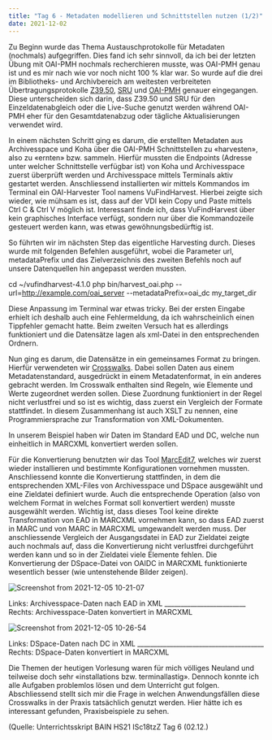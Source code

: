 ```yaml
---
title: "Tag 6 - Metadaten modellieren und Schnittstellen nutzen (1/2)"
date: 2021-12-02
---
```

Zu Beginn wurde das Thema Austauschprotokolle für Metadaten (nochmals) aufgegriffen. Dies fand ich sehr sinnvoll, da ich bei der letzten Übung mit OAI-PMH nochmals recherchieren musste, was OAI-PMH genau ist und es mir nach wie vor noch nicht 100 % klar war. So wurde auf die drei im Bibliotheks- und Archivbereich am weitesten verbreiteten Übertragungsprotokolle [Z39.50](https://de.wikipedia.org/wiki/Z39.50), [SRU](https://de.wikipedia.org/wiki/Search/Retrieve_via_URL) und [OAI-PMH](https://de.wikipedia.org/wiki/Open_Archives_Initiative) genauer eingegangen. Diese unterscheiden sich darin, dass Z39.50 und SRU für den Einzeldatenabgleich oder die Live-Suche genutzt werden während OAI-PMH eher für den Gesamtdatenabzug oder tägliche Aktualisierungen verwendet wird. 

In einem nächsten Schritt ging es darum, die erstellten Metadaten aus Archivesspace und Koha über die OAI-PMH Schnittstellen zu «harvesten», also zu «ernten» bzw. sammeln. Hierfür mussten die Endpoints (Adresse unter welcher Schnittstelle verfügbar ist) von Koha und Archivesspace zuerst überprüft werden und Archivesspace mittels Terminals aktiv gestartet werden. Anschliessend installierten wir mittels Kommandos im Terminal ein OAI-Harvester Tool namens VuFindHarvest. Hierbei zeigte sich wieder, wie mühsam es ist, dass auf der VDI kein Copy und Paste mittels Ctrl C & Ctrl V möglich ist. Interessant finde ich, dass VuFindHarvest über kein graphisches Interface verfügt, sondern nur über die Kommandozeile gesteuert werden kann, was etwas gewöhnungsbedürftig ist. 

So führten wir im nächsten Step das eigentliche Harvesting durch. Dieses wurde mit folgenden Befehlen ausgeführt, wobei die Parameter url, metadataPrefix und das Zielverzeichnis des zweiten Befehls noch auf unsere Datenquellen hin angepasst werden mussten.

cd ~/vufindharvest-4.1.0
php bin/harvest_oai.php --url=http://example.com/oai_server --metadataPrefix=oai_dc my_target_dir

Diese Anpassung im Terminal war etwas tricky. Bei der ersten Eingabe erhielt ich deshalb auch eine Fehlermeldung, da ich wahrscheinlich einen Tippfehler gemacht hatte. Beim zweiten Versuch hat es allerdings funktioniert und die Datensätze lagen als xml-Datei in den entsprechenden Ordnern. 

Nun ging es darum, die Datensätze in ein gemeinsames Format zu bringen. Hierfür verwendeten wir [Crosswalks](https://guides.lib.utexas.edu/metadata-basics/crosswalks). Dabei sollen Daten aus einem Metadatenstandard, ausgedrückt in einem Metadatenformat, in ein anderes gebracht werden. Im Crosswalk enthalten sind Regeln, wie Elemente und Werte zugeordnet werden sollen. Diese Zuordnung funktioniert in der Regel nicht verlustfrei und so ist es wichtig, dass zuerst ein Vergleich der Formate stattfindet. In diesem Zusammenhang ist auch XSLT zu nennen, eine Programmiersprache zur Transformation von XML-Dokumenten.

In unserem Beispiel haben wir Daten im Standard EAD und DC, welche nun einheitlich in MARCXML konvertiert werden sollen. 

Für die Konvertierung benutzten wir das Tool [MarcEdit7](https://en.wikipedia.org/wiki/MarcEdit), welches wir zuerst wieder installieren und bestimmte Konfigurationen vornehmen mussten. Anschliessend konnte die Konvertierung stattfinden, in dem die entsprechenden XML-Files von Archivesspace und DSpace ausgewählt und eine Zieldatei definiert wurde. Auch die entsprechende Operation (also von welchem Format in welches Format soll konvertiert werden) musste ausgewählt werden. Wichtig ist, dass dieses Tool keine direkte Transformation von EAD in MARCXML vornehmen kann, so dass EAD zuerst in MARC und von MARC in MARCXML umgewandelt werden muss. Der anschliessende Vergleich der Ausgangsdatei in EAD zur Zieldatei zeigte auch nochmals auf, dass die Konvertierung nicht verlustfrei durchgeführt werden kann und so in der Zieldatei viele Elemente fehlen. Die Konvertierung der DSpace-Datei von OAIDC in MARCXML funktionierte wesentlich besser (wie untenstehende Bilder zeigen).


![Screenshot from 2021-12-05 10-21-07](https://user-images.githubusercontent.com/90821878/144741454-dbca9e6a-f954-454b-bf2c-5c4f70c5414b.png)

Links: Archivesspace-Daten nach EAD in XML _________________________ Rechts: Archivesspace-Daten konvertiert in MARCXML

![Screenshot from 2021-12-05 10-26-54](https://user-images.githubusercontent.com/90821878/144741455-4672907f-3728-4624-bd70-3c50108768db.png)

Links: DSpace-Daten nach DC in XML _______________________________________ Rechts: DSpace-Daten konvertiert in MARCXML

Die Themen der heutigen Vorlesung waren für mich völliges Neuland und teilweise doch sehr «installations bzw. terminallastig». Dennoch konnte ich alle Aufgaben problemlos lösen und dem Unterricht gut folgen. Abschliessend stellt sich mir die Frage in welchen Anwendungsfällen diese Crosswalks in der Praxis tatsächlich genutzt werden. Hier hätte ich es interessant gefunden, Praxisbeispiele zu sehen. 

(Quelle: Unterrichtsskript BAIN HS21 ISc18tzZ Tag 6 (02.12.)

